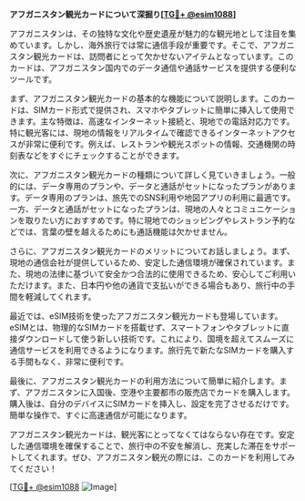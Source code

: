**アフガニスタン観光カードについて深掘り[[TG💪+ @esim1088](https://t.me/s/esim1088)]**

アフガニスタンは、その独特な文化や歴史遺産が魅力的な観光地として注目を集めています。しかし、海外旅行では常に通信手段が重要です。そこで、アフガニスタン観光カードは、訪問者にとって欠かせないアイテムとなっています。このカードは、アフガニスタン国内でのデータ通信や通話サービスを提供する便利なツールです。

まず、アフガニスタン観光カードの基本的な機能について説明します。このカードは、SIMカード形式で提供され、スマホやタブレットに簡単に挿入して使用できます。主な特徴は、高速なインターネット接続と、現地での電話対応力です。特に観光客には、現地の情報をリアルタイムで確認できるインターネットアクセスが非常に便利です。例えば、レストランや観光スポットの情報、交通機関の時刻表などをすぐにチェックすることができます。

次に、アフガニスタン観光カードの種類について詳しく見ていきましょう。一般的には、データ専用のプランや、データと通話がセットになったプランがあります。データ専用のプランは、旅先でのSNS利用や地図アプリの利用に最適です。一方、データと通話がセットになったプランは、現地の人々とコミュニケーションを取りたい方におすすめです。特に現地でのショッピングやレストラン予約などでは、言葉の壁を越えるためにも通話機能は欠かせません。

さらに、アフガニスタン観光カードのメリットについてお話しましょう。まず、現地の通信会社が提供しているため、安定した通信環境が確保されています。また、現地の法律に基づいて安全かつ合法的に使用できるため、安心してご利用いただけます。また、日本円や他の通貨で支払いができる場合もあり、旅行中の手間を軽減してくれます。

最近では、eSIM技術を使ったアフガニスタン観光カードも登場しています。eSIMとは、物理的なSIMカードを搭載せず、スマートフォンやタブレットに直接ダウンロードして使う新しい技術です。これにより、国境を超えてスムーズに通信サービスを利用できるようになります。旅行先で新たなSIMカードを購入する手間もなく、非常に便利です。

最後に、アフガニスタン観光カードの利用方法について簡単に紹介します。まず、アフガニスタンに入国後、空港や主要都市の販売店でカードを購入します。購入後は、自分のデバイスにSIMカードを挿入し、設定を完了させるだけです。簡単な操作で、すぐに高速通信が可能になります。

アフガニスタン観光カードは、観光客にとってなくてはならない存在です。安定した通信環境を確保することで、旅行中の不安を解消し、充実した滞在をサポートしてくれます。ぜひ、アフガニスタン観光の際には、このカードを利用してみてください！

[[TG💪+ @esim1088](https://t.me/s/esim1088) ![Image](https://i.postimg.cc/Y0z9fWf4/image.png)]